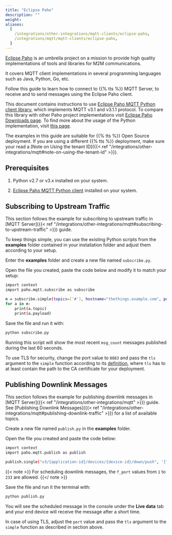 ```yaml
---
title: "Eclipse Paho"
description: ""
weight:
aliases:
  [
    /integrations/other-integrations/mqtt-clients/eclipse-paho,
    /integrations/mqtt/mqtt-clients/eclipse-paho,
  ]
---
```


[Eclipse Paho](https://www.eclipse.org/paho/) is an umbrella project on a mission to provide high quality implementations of tools and libraries for M2M communications.

<!--more-->

It covers MQTT client implementations in several programming languages such as Java, Python, Go, etc.

Follow this guide to learn how to connect to {{% tts %}} MQTT Server, to receive and to send messages using the Eclipse Paho client.

This document contains instructions to use [Eclipse Paho MQTT Python client library](https://www.eclipse.org/paho/index.php?page=clients/python/index.php), which implements MQTT v3.1 and v3.1.1 protocol. To compare this library with other Paho project implementations visit [Eclipse Paho Downloads page](https://www.eclipse.org/paho/index.php?page=downloads.php). To find more about the usage of the Python implementation, visit [this page](https://pypi.org/project/paho-mqtt/).

The examples in this guide are suitable for {{% tts %}} Open Source deployment. If you are using a different {{% tts %}} deployment, make sure your read a [Note on Using the tenant ID]({{< ref "/integrations/other-integrations/mqtt#note-on-using-the-tenant-id" >}}).

## Prerequisites

1. Python v2.7 or v3.x installed on your system.

2. [Eclipse Paho MQTT Python client](https://github.com/eclipse/paho.mqtt.python) installed on your system.

## Subscribing to Upstream Traffic

This section follows the example for subscribing to upstream traffic in [MQTT Server]({{< ref "/integrations/other-integrations/mqtt#subscribing-to-upstream-traffic" >}}) guide.

To keep things simple, you can use the existing Python scripts from the **examples** folder contained in your installation folder and adjust them according to your setup.

Enter the **examples** folder and create a new file named `subscribe.py`.

Open the file you created, paste the code below and modify it to match your setup:

```bash
import context
import paho.mqtt.subscribe as subscribe

m = subscribe.simple(topics=['#'], hostname="thethings.example.com", port=1883, auth={'username':"app1",'password':"NNSXS.VEEBURF3KR77ZR.."}, msg_count=2)
for a in m:
    print(a.topic)
    print(a.payload)
```

Save the file and run it with:

```bash
python subscribe.py
```

Running this script will show the most recent `msg_count` messages published during the last 60 seconds.

To use TLS for security, change the port value to `8883` and pass the `tls` argument to the `simple` function according to its [definition](https://pypi.org/project/paho-mqtt/#id4), where `tls` has to at least contain the path to the CA certificate for your deployment.

## Publishing Downlink Messages

This section follows the example for publishing downlink messages in [MQTT Server]({{< ref "/integrations/other-integrations/mqtt" >}}) guide. See [Publishing Downlink Messages]({{< ref "/integrations/other-integrations/mqtt#publishing-downlink-traffic" >}}) for a list of available topics.

Create a new file named `publish.py` in the **examples** folder.

Open the file you created and paste the code below:

```bash
import context
import paho.mqtt.publish as publish

publish.single("v3/{application-id}/devices/{device-id}/down/push", '{"downlinks":[{"f_port": 15,"frm_payload":"vu8=","priority": "NORMAL"}]}', hostname="thethings.example.com", port=1883, auth={'username':"app1",'password':"NNSXS.VEEBURF3KR77ZR.."})
```

{{< note >}} For scheduling downlink messages, the `f_port` values from `1` to `233` are allowed. {{</ note >}}

Save the file and run it the terminal with:

```bash
python publish.py
```

You will see the scheduled message in the console under the **Live data** tab and your end device will receive the message after a short time.

In case of using TLS, adjust the `port` value and pass the `tls` argument to the `simple` function as described in section above.
